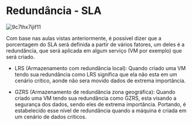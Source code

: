 # Redundância - SLA
![9c7lhx7ijif11](https://github.com/user-attachments/assets/41d10d40-2b06-407d-b569-ca2f9ac80714)

Com base nas aulas vistas anteriormente, é possível dizer que a porcentagem do SLA será definida a partir de vários fatores, um deles é a redundância, que será aplicada em algum serviço (VM por exemplo) que será criado.

- LRS (Armazenamento com redundância local):
    Quando criado uma VM tendo sua redundância como LRS significa que ela não esta em um cenário crítico, aonde não sera movido dados de extrema importância.

- GZRS (Armazenamento de redundância zona geográfica):
    Quando criado uma VM tendo sua redundância como GZRS, esta visando a segurança dos dados, sendo eles de extrema importância. Portando, é estabelecido esse nível de redundância quando a máquina é criada em um cenário de dados críticos.
